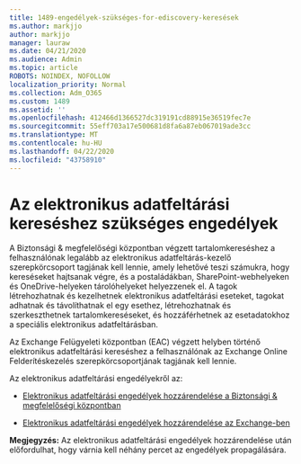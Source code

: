 ```yaml
---
title: 1489-engedélyek-szükséges-for-ediscovery-keresések
ms.author: markjjo
author: markjjo
manager: lauraw
ms.date: 04/21/2020
ms.audience: Admin
ms.topic: article
ROBOTS: NOINDEX, NOFOLLOW
localization_priority: Normal
ms.collection: Adm_O365
ms.custom: 1489
ms.assetid: ''
ms.openlocfilehash: 412466d1366527dc319191cd88915e36519fec7e
ms.sourcegitcommit: 55eff703a17e500681d8fa6a87eb067019ade3cc
ms.translationtype: MT
ms.contentlocale: hu-HU
ms.lasthandoff: 04/22/2020
ms.locfileid: "43758910"
---
```

# <a name="permissions-required-for-ediscovery-searches"></a>Az elektronikus adatfeltárási kereséshez szükséges engedélyek

A Biztonsági & megfelelőségi központban végzett tartalomkereséshez a felhasználónak legalább az elektronikus adatfeltárás-kezelő szerepkörcsoport tagjának kell lennie, amely lehetővé teszi számukra, hogy kereséseket hajtsanak végre, és a postaládákban, SharePoint-webhelyeken és OneDrive-helyeken tárolóhelyeket helyezzenek el. A tagok létrehozhatnak és kezelhetnek elektronikus adatfeltárási eseteket, tagokat adhatnak és távolíthatnak el egy esethez, létrehozhatnak és szerkeszthetnek tartalomkereséseket, és hozzáférhetnek az esetadatokhoz a speciális elektronikus adatfeltárásban.

Az Exchange Felügyeleti központban (EAC) végzett helyben történő elektronikus adatfeltárási kereséshez a felhasználónak az Exchange Online Felderítéskezelés szerepkörcsoportjának tagjának kell lennie.

Az elektronikus adatfeltárási engedélyekről az: 

- [Elektronikus adatfeltárási engedélyek hozzárendelése a Biztonsági & megfelelőségi központban](https://docs.microsoft.com/office365/securitycompliance/assign-ediscovery-permissions)

- [Elektronikus adatfeltárási engedélyek hozzárendelése az Exchange-ben](https://docs.microsoft.com/exchange/security-and-compliance/in-place-ediscovery/assign-ediscovery-permissions)

**Megjegyzés:** Az elektronikus adatfeltárási engedélyek hozzárendelése után előfordulhat, hogy várnia kell néhány percet az engedélyek propagálására.
